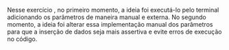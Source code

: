 Nesse exercício , no primeiro momento,  a ideia foi executá-lo pelo terminal adicionando os parâmetros de maneira manual e externa. No segundo momento, a ideia foi alterar essa implementação manual dos parâmetros para que a inserção de dados seja mais assertiva e evite erros de execução no código.
